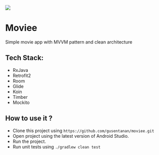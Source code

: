 ![](https://circleci.com/gh/gusentanan/moviee.svg?style=svg)
# Moviee
Simple movie app with MVVM pattern and clean architecture

## Tech Stack:
- RxJava
- Retrofit2
- Room
- Glide
- Koin 
- Timber
- Mockito

## How to use it ?
- Clone this project using `https://github.com/gusentanan/moviee.git`
- Open project using the latest version of Android Studio.
- Run the project.
- Run unit tests using `./gradlew clean test`
